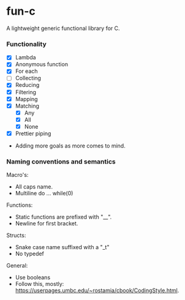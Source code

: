 # fun-c
A lightweight generic functional library for C.

### Functionality
- [x] Lambda
- [x] Anonymous function
- [x] For each
- [ ] Collecting
- [x] Reducing
- [x] Filtering
- [x] Mapping
- [x] Matching
  - [x] Any
  - [x] All
  - [x] None
- [x] Prettier piping
- Adding more goals as more comes to mind.

### Naming conventions and semantics
Macro's:
  - All caps name.
  - Multiline do ... while(0)

Functions:
  - Static functions are prefixed with "\__".
  - Newline for first bracket.

Structs:
  - Snake case name suffixed with a "\_t"
  - No typedef

General:
  - Use booleans
  - Follow this, mostly: https://userpages.umbc.edu/~rostamia/cbook/CodingStyle.html.
